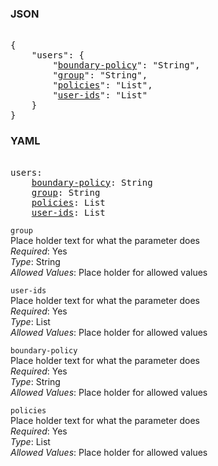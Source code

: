 ### JSON 
<pre> 
{
    "users": {
        "<a href=#boundary-policy>boundary-policy</a>": "String", 
        "<a href=#group>group</a>": "String", 
        "<a href=#policies>policies</a>": "List", 
        "<a href=#user-ids>user-ids</a>": "List"
    }
}</pre> 
### YAML 
<pre> 
users:
    <a href=#boundary-policy>boundary-policy</a>: String
    <a href=#group>group</a>: String
    <a href=#policies>policies</a>: List
    <a href=#user-ids>user-ids</a>: List
</pre> 


`group`  <a name="group"></a> \
Place holder text for what the parameter does \
*Required*: Yes \
*Type*: String \
*Allowed Values*: Place holder for allowed values

`user-ids`  <a name="user-ids"></a> \
Place holder text for what the parameter does \
*Required*: Yes \
*Type*: List \
*Allowed Values*: Place holder for allowed values

`boundary-policy`  <a name="boundary-policy"></a> \
Place holder text for what the parameter does \
*Required*: Yes \
*Type*: String \
*Allowed Values*: Place holder for allowed values

`policies`  <a name="policies"></a> \
Place holder text for what the parameter does \
*Required*: Yes \
*Type*: List \
*Allowed Values*: Place holder for allowed values

